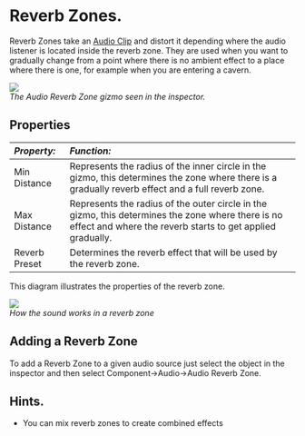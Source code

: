 Reverb Zones.
=============


<span class=keyword>Reverb Zones</span> take an [Audio Clip](class-AudioClip.md) and distort it depending where the audio listener is located inside the reverb zone. They are used when you want to gradually change from a point where there is no ambient effect to a place where there is one, for example when you are entering a cavern.


![](http://docwiki.hq.unity3d.com/uploads/Main/AudioReverbZone.png)  
_The Audio Reverb Zone gizmo seen in the inspector._


Properties
----------



|**_Property:_** |**_Function:_** |
|:---|:---|
|<span class=component>Min Distance</span> |Represents the radius of the inner circle in the gizmo, this determines the zone where there is a gradually reverb effect and a full reverb zone.|
|<span class=component>Max Distance</span> |Represents the radius of the outer circle in the gizmo, this determines the zone where there is no effect and where the reverb starts to get applied gradually.|
|<span class=component>Reverb Preset</span> |Determines the reverb effect that will be used by the reverb zone.|

This diagram illustrates the properties of the reverb zone.

![](http://docwiki.hq.unity3d.com/uploads/Main/ReverbZoneExpl.png)  
_How the sound works in a reverb zone_


Adding a Reverb Zone
--------------------

To add a Reverb Zone to a given audio source just select the object in the inspector and then select <span class=component>Component->Audio->Audio Reverb Zone</span>.

Hints.
------

* You can mix reverb zones to create combined effects
